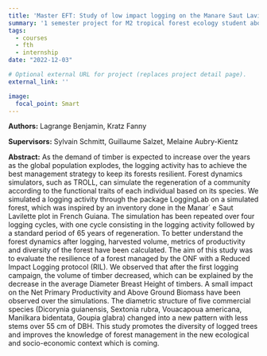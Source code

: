 ```yaml
---
title: 'Master EFT: Study of low impact logging on the Manare Saut Lavillette site with a forest simulator'
summary: '1 semester project for M2 tropical forest ecology student about the coupling of rcontroll and LoggingLab.'
tags: 
  - courses
  - fth
  - internship
date: "2022-12-03"

# Optional external URL for project (replaces project detail page).
external_link: ''

image:
  focal_point: Smart
---
```


**Authors:** Lagrange Benjamin, Kratz Fanny

**Supervisors:** Sylvain Schmitt, Guillaume Salzet, Melaine Aubry-Kientz

**Abstract:** As the demand of timber is expected to increase over the years as the global population explodes, the logging
activity has to achieve the best management strategy to keep its forests resilient. Forest dynamics simulators, such
as TROLL, can simulate the regeneration of a community according to the functional traits of each individual
based on its species. We simulated a logging activity through the package LoggingLab on a simulated forest, which
was inspired by an inventory done in the Manar´ e Saut Lavilette plot in French Guiana. The simulation has been
repeated over four logging cycles, with one cycle consisting in the logging activity followed by a standard period
of 65 years of regeneration. To better understand the forest dynamics after logging, harvested volume, metrics of
productivity and diversity of the forest have been calculated. The aim of this study was to evaluate the resilience
of a forest managed by the ONF with a Reduced Impact Logging protocol (RIL). We observed that after the
first logging campaign, the volume of timber decreased, which can be explained by the decrease in the average
Diameter Breast Height of timbers. A small impact on the Net Primary Productivity and Above Ground Biomass
have been observed over the simulations. The diametric structure of five commercial species (Dicorynia guianensis,
Sextonia rubra, Vouacapoua americana, Manilkara bidentata, Goupia glabra) changed into a new pattern with less
stems over 55 cm of DBH. This study promotes the diversity of logged trees and improves the knowledge of forest
management in the new ecological and socio-economic context which is coming.
